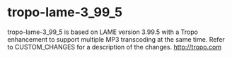 # tropo-lame-3_99_5
tropo-lame-3_99_5 is based on LAME version 3.99.5 with a Tropo enhancement to support multiple MP3 transcoding at the same time. Refer to CUSTOM_CHANGES for a description of the changes. http://tropo.com
